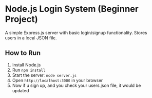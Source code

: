 # Node.js Login System (Beginner Project)

A simple Express.js server with basic login/signup functionality.
Stores users in a local JSON file.

## How to Run
1. Install Node.js
2. Run `npm install`
3. Start the server: `node server.js`
4. Open `http://localhost:3000` in your browser
5. Now if u sign up, and you check your users.json file, it would be updated
